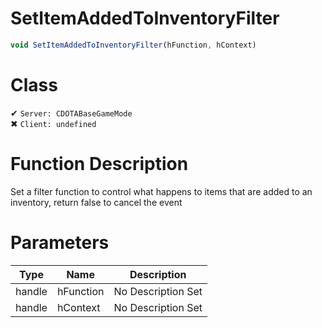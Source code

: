 # SetItemAddedToInventoryFilter
```js
void SetItemAddedToInventoryFilter(hFunction, hContext)
```
# Class
✔ `Server: CDOTABaseGameMode`  
✖ `Client: undefined`  

# Function Description
Set a filter function to control what happens to items that are added to an inventory, return false to cancel the event
# Parameters
Type|Name|Description
--|--|--
handle|hFunction|No Description Set
handle|hContext|No Description Set
